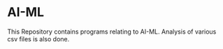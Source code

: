 # AI-ML
This Repository contains programs relating to AI-ML. Analysis of various csv files is also done.
